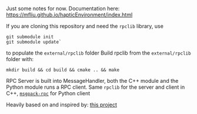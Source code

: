 
Just some notes for now.
Documentation here: https://mfliu.github.io/hapticEnvironment/index.html

If you are cloning this repository and need the `rpclib` library, use 
```
git submodule init
git submodule update`
```
to populate the `external/rpclib` folder
Build rpclib from the `external/rpclib` folder with:
```
mkdir build && cd build && cmake .. && make 
```

RPC Server is built into MessageHandler, both the C++ module and the Python module runs a RPC
client. Same `rpclib` for the server and client in C++, [`msgpack-rpc`](https://github.com/msgpack-rpc/msgpack-rpc-python) for Python client 

Heavily based on and inspired by: [this project](https://github.com/djoshea/haptic-control)
